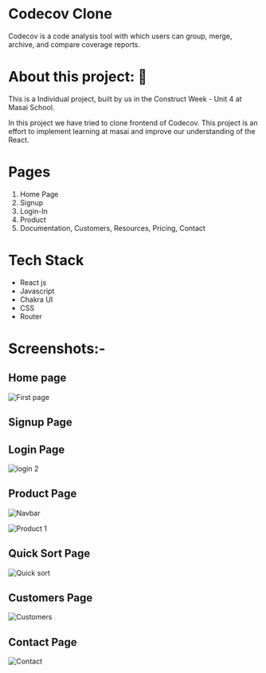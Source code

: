 # Codecov Clone
Codecov is a code analysis tool with which users can group, merge, archive, and compare coverage reports.

# About this project: 🙌
This is a Individual project, built by us in the Construct Week - Unit 4 at Masai School.


In this project we have tried to clone frontend of Codecov. This project is an effort to implement learning at masai and
improve our understanding of the React.
 
 # Pages 
1. Home Page
2. Signup
3. Login-In
4. Product
5. Documentation, Customers, Resources, Pricing, Contact

# Tech Stack
* React js
* Javascript
* Chakra UI
* CSS
* Router

# Screenshots:-

##   Home page 
 
 
![First page](https://user-images.githubusercontent.com/92791586/193463745-602f1b63-53d2-48a9-ac75-7de29bbdf8fc.PNG)

 

## Signup Page



##  Login Page
 
![login 2](https://user-images.githubusercontent.com/92791586/193463905-e2425171-eb18-4f9a-9a16-40cb04d63b92.PNG)
 
## Product Page
![Navbar](https://user-images.githubusercontent.com/92791586/193463979-b174a7a4-246b-49b6-9e63-5c038bc48187.PNG)

 ![Product 1](https://user-images.githubusercontent.com/92791586/193463922-19ff63d2-bf12-4715-90fa-33fcd4e7091e.PNG)
 
 ## Quick Sort Page
![Quick sort](https://user-images.githubusercontent.com/92791586/193463930-7c4ea8dc-2b91-44f1-818d-138338765072.PNG) 

 ## Customers Page

![Customers](https://user-images.githubusercontent.com/92791586/193463874-e51f442a-7439-4ebb-b4aa-531caa463bbd.PNG)
 ## Contact Page
![Contact](https://user-images.githubusercontent.com/92791586/193463772-073f9652-4930-4a68-87ff-5c7b09620c68.PNG)

